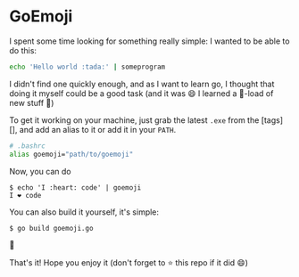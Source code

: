 # GoEmoji

I spent some time looking for something really simple: I wanted to be able to do this:

```bash
echo 'Hello world :tada:' | someprogram
```

I didn't find one quickly enough, and as I want to learn go, I thought that doing it myself could be a good task (and it was :smile: I learned a :shit:-load of new stuff :tada:)

To get it working on your machine, just grab the latest `.exe` from the [tags][], and add an alias to it or add it in your `PATH`.

```bash
# .bashrc
alias goemoji="path/to/goemoji"
```

Now, you can do

```
$ echo 'I :heart: code' | goemoji
I ❤ code
```

You can also build it yourself, it's simple:

```
$ go build goemoji.go
```

:tada:

That's it! Hope you enjoy it (don't forget to :star: this repo if it did :smile:)
